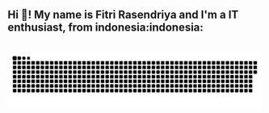 <h2 align="left">Hi 👋! My name is Fitri Rasendriya and I'm a IT enthusiast, from indonesia:indonesia: </h2>

<br clear="both">

<img src="https://raw.githubusercontent.com/fitri81310740/fitri81310740/output/snake.svg" alt="Snake animation" />
